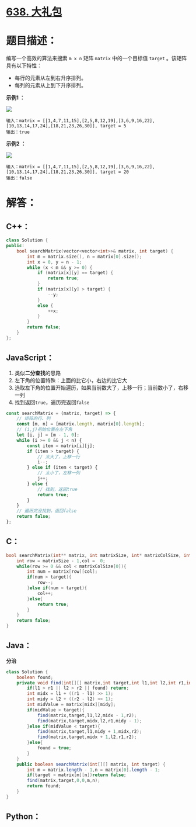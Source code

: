 # [638. 大礼包](https://leetcode-cn.com/problems/shopping-offers/)

# 题目描述：

编写一个高效的算法来搜索 `m x n` 矩阵 `matrix` 中的一个目标值 `target` 。该矩阵具有以下特性：

- 每行的元素从左到右升序排列。
- 每列的元素从上到下升序排列。

 

**示例1 ：**

![](https://assets.leetcode-cn.com/aliyun-lc-upload/uploads/2020/11/25/searchgrid2.jpg)

```
输入：matrix = [[1,4,7,11,15],[2,5,8,12,19],[3,6,9,16,22],[10,13,14,17,24],[18,21,23,26,30]], target = 5
输出：true
```

**示例2 ：**

![](https://assets.leetcode-cn.com/aliyun-lc-upload/uploads/2020/11/25/searchgrid.jpg)

```
输入：matrix = [[1,4,7,11,15],[2,5,8,12,19],[3,6,9,16,22],[10,13,14,17,24],[18,21,23,26,30]], target = 20
输出：false
```



# 解答：

## C++：

```C++
class Solution {
public:
    bool searchMatrix(vector<vector<int>>& matrix, int target) {
        int m = matrix.size(), n = matrix[0].size();
        int x = 0, y = n - 1;
        while (x < m && y >= 0) {
            if (matrix[x][y] == target) {
                return true;
            }
            if (matrix[x][y] > target) {
                --y;
            }
            else {
                ++x;
            }
        }
        return false;
    }
};
```

## JavaScript：

1. 类似**二分查找**的思路
2. 左下角的位置特殊：上面的比它小，右边的比它大
3. 选取左下角的位置开始遍历，如果当前数大了，上移一行；当前数小了，右移一列
4. 找到返回`true`，遍历完返回`false`

```javascript
const searchMatrix = (matrix, target) => {
    // 矩阵的行、列
    const [m, n] = [matrix.length, matrix[0].length];
    // (i,j)初始位置在左下角
    let [i, j] = [m - 1, 0];
    while (i >= 0 && j < n) {
        const item = matrix[i][j];
        if (item > target) {
            // 太大了，上移一行
            i--;
        } else if (item < target) {
            // 太小了，左移一列
            j++;
        } else {
            // 找到，返回true
            return true;
        }
    }
    // 遍历完没找到，返回false
    return false;
};
```

## C：
```c
bool searchMatrix(int** matrix, int matrixSize, int* matrixColSize, int target){
    int row = matrixSize - 1,col =  0;
    while(row >= 0 && col < matrixColSize[0]){
        int num = matrix[row][col];
        if(num > target){
            row--;
        }else if(num < target){
            col++;
        }else{
            return true;
        }
    }
    return false;
}
```

## Java：
**分治**  
```java
class Solution {
    boolean found;
    private void find(int[][] matrix,int target,int l1,int l2,int r1,int r2){
        if(l1 > r1 || l2 > r2 || found) return;
        int midx = l1 + ((r1 - l1) >> 1);
        int midy = l2 + ((r2 - l2) >> 1);
        int midValue = matrix[midx][midy];
        if(midValue > target){
            find(matrix,target,l1,l2,midx - 1,r2);
            find(matrix,target,midx,l2,r1,midy - 1);
        }else if(midValue < target){
            find(matrix,target,l1,midy + 1,midx,r2);
            find(matrix,target,midx + 1,l2,r1,r2);
        }else{
            found = true;
        }
    }
    public boolean searchMatrix(int[][] matrix, int target) {
        int m = matrix.length - 1,n = matrix[0].length - 1;
        if(target > matrix[m][n])return false;
        find(matrix,target,0,0,m,n);
        return found;
    }
}
```

## Python：

```python

```


